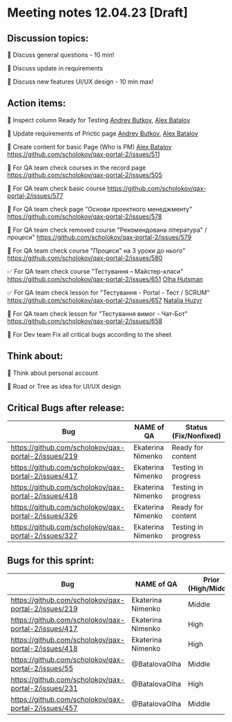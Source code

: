# Meeting notes 12.04.23 [Draft] 

## Discussion topics: 

:black_square_button: Discuss general questions - 10 min! 

:black_square_button: Discuss update in requirements 

:black_square_button: Discuss new features UI/UX design - 10 min max!  

## Action items:

:black_square_button: Inspect column Ready for Testing [Andrey Butkov](https://github.com/ButKoff), [Alex Batalov](https://github.com/ABatalov)  

:black_square_button: Update requirements of Prictic page [Andrey Butkov](https://github.com/ButKoff), [Alex Batalov](https://github.com/ABatalov)  

:black_square_button: Create content for basic Page (Who is PM)  [Alex Batalov](https://github.com/ABatalov) https://github.com/scholokov/qax-portal-2/issues/511

:black_square_button: For QA team check courses in the record page https://github.com/scholokov/qax-portal-2/issues/505  

:black_square_button: For QA team check basic course https://github.com/scholokov/qax-portal-2/issues/577 

:black_square_button: For QA team check page "Основи проектного менеджменту" https://github.com/scholokov/qax-portal-2/issues/578 

:black_square_button: For QA team check removed course "Рекомендована література" / процеси" https://github.com/scholokov/qax-portal-2/issues/579 

:black_square_button: For QA team check course "Процеси" на 3 уроки до нього" https://github.com/scholokov/qax-portal-2/issues/580 

:white_check_mark: For QA team check course "Тестування – Майстер-класи" https://github.com/scholokov/qax-portal-2/issues/651 [Olha Hutsman](https://github.com/OlhaHutsman)

:white_check_mark: For QA team check lesson for "Тестування - Portal - Тест / SCRUM" https://github.com/scholokov/qax-portal-2/issues/657 [Natalia Huzyr](https://github.com/GNatala)

:black_square_button: For QA team check lesson for "Тестування вимог - Чат-Бот" https://github.com/scholokov/qax-portal-2/issues/658 

:black_square_button: For Dev team Fix all critical bugs according to the sheet  

## Think about:  

:black_square_button: Think about personal account 

:black_square_button: Road or Tree as idea for UI/UX design   


## Critical Bugs after release:  

| Bug                |   NAME of QA   | Status (Fix/Nonfixed) |
|---------------------|---------|------| 
|https://github.com/scholokov/qax-portal-2/issues/219|Ekaterina Nimenko |  Ready for content |
|https://github.com/scholokov/qax-portal-2/issues/417|Ekaterina Nimenko | Testing in progress|
|https://github.com/scholokov/qax-portal-2/issues/418|Ekaterina Nimenko | Testing in progress | 
|https://github.com/scholokov/qax-portal-2/issues/326|Ekaterina Nimenko | Ready for content |
|https://github.com/scholokov/qax-portal-2/issues/327|Ekaterina Nimenko |Testing in progress |  

## Bugs for this sprint: 
| Bug                |   NAME of QA   | Prior (High/Middle)|Status  |
|--------------------|----------------|----------| -------------|
| https://github.com/scholokov/qax-portal-2/issues/219|Ekaterina Nimenko| Middle  | Ready for content | 
| https://github.com/scholokov/qax-portal-2/issues/417|Ekaterina Nimenko| High    | Testing in progress |
| https://github.com/scholokov/qax-portal-2/issues/418|Ekaterina Nimenko| High    | Testing in progress|
| https://github.com/scholokov/qax-portal-2/issues/55 |@BatalovaOlha| Middle  | Ready for documentation |
| https://github.com/scholokov/qax-portal-2/issues/231|@BatalovaOlha| High    | Ready for review |
| https://github.com/scholokov/qax-portal-2/issues/457|@BatalovaOlha| Middle  | Ready for documentation |
